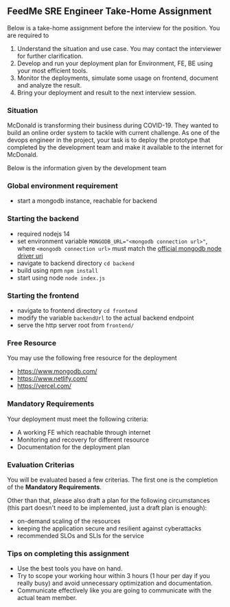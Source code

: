 ## FeedMe SRE Engineer Take-Home Assignment
Below is a take-home assignment before the interview for the position. You are required to
1. Understand the situation and use case. You may contact the interviewer for further clarification.
2. Develop and run your deployment plan for Environment, FE, BE using your most efficient tools.
3. Monitor the deployments, simulate some usage on frontend, document and analyze the result.
4. Bring your deployment and result to the next interview session.

### Situation
McDonald is transforming their business during COVID-19. They wanted to build an online order system to tackle with current challenge. As one of the devops engineer in the project, your task is to deploy the prototype that completed by the development team and make it available to the internet for McDonald.

Below is the information given by the development team

### Global environment requirement
- start a mongodb instance, reachable for backend

### Starting the backend
- required nodejs 14
- set environment variable `MONGODB_URL="<mongodb connection url>"`, where `<mongodb connection url>` must match the [official mongodb node driver uri](https://docs.mongodb.com/drivers/node/current/fundamentals/connection/#connection-uri)
- navigate to backend directory `cd backend`
- build using npm `npm install`
- start using node `node index.js`

### Starting the frontend
- navigate to frontend directory `cd frontend`
- modify the variable `backendUrl` to the actual backend endpoint
- serve the http server root from `frontend/`

### Free Resource
You may use the following free resource for the deployment
- https://www.mongodb.com/
- https://www.netlify.com/
- https://vercel.com/

### Mandatory Requirements
Your deployment must meet the following criteria:
- A working FE which reachable through internet
- Monitoring and recovery for different resource
- Documentation for the deployment plan

### Evaluation Criterias

You will be evaluated based a few criterias. The first one is the completion of the **Mandatory Requirements**.

Other than that, please also draft a plan for the following circumstances (this part doesn't need to be implemented, just a draft plan is enough):
- on-demand scaling of the resources
- keeping the application secure and resilient against cyberattacks
- recommended SLOs and SLIs for the service

### Tips on completing this assignment
- Use the best tools you have on hand.
- Try to scope your working hour within 3 hours (1 hour per day if you really busy) and avoid unnecessary optimization and documentation.
- Communicate effectively like you are going to communicate with the actual team member.
